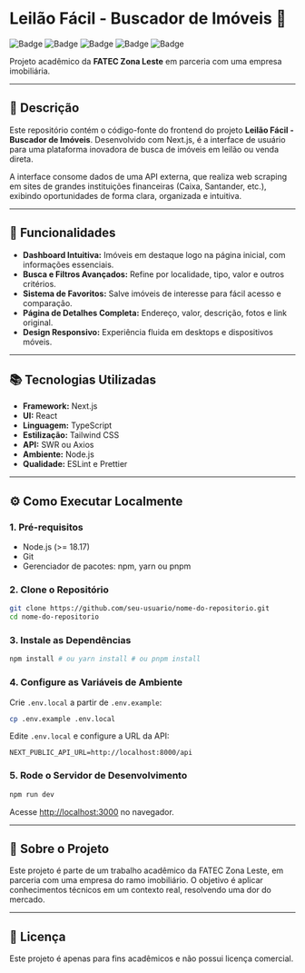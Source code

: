 # Leilão Fácil - Buscador de Imóveis 🏡

![Badge](https://img.shields.io/badge/Next.js-15.5.0-blue?logo=nextdotjs)
![Badge](https://img.shields.io/badge/React-19.1.0-61DAFB?logo=react)
![Badge](https://img.shields.io/badge/TailwindCSS-4.0-38B2AC?logo=tailwindcss)
![Badge](https://img.shields.io/badge/TypeScript-5.0-3178C6?logo=typescript)
![Badge](https://img.shields.io/badge/ESLint-9.0-4B32C3?logo=eslint)

Projeto acadêmico da **FATEC Zona Leste** em parceria com uma empresa imobiliária.

---

## 📌 Descrição

Este repositório contém o código-fonte do frontend do projeto **Leilão Fácil - Buscador de Imóveis**. Desenvolvido com Next.js, é a interface de usuário para uma plataforma inovadora de busca de imóveis em leilão ou venda direta.

A interface consome dados de uma API externa, que realiza web scraping em sites de grandes instituições financeiras (Caixa, Santander, etc.), exibindo oportunidades de forma clara, organizada e intuitiva.

---

## 🚀 Funcionalidades

- **Dashboard Intuitiva:** Imóveis em destaque logo na página inicial, com informações essenciais.
- **Busca e Filtros Avançados:** Refine por localidade, tipo, valor e outros critérios.
- **Sistema de Favoritos:** Salve imóveis de interesse para fácil acesso e comparação.
- **Página de Detalhes Completa:** Endereço, valor, descrição, fotos e link original.
- **Design Responsivo:** Experiência fluida em desktops e dispositivos móveis.

---

## 📚 Tecnologias Utilizadas

- **Framework:** Next.js
- **UI:** React
- **Linguagem:** TypeScript
- **Estilização:** Tailwind CSS
- **API:** SWR ou Axios
- **Ambiente:** Node.js
- **Qualidade:** ESLint e Prettier

---

## ⚙️ Como Executar Localmente

### 1. Pré-requisitos
- Node.js (>= 18.17)
- Git
- Gerenciador de pacotes: npm, yarn ou pnpm

### 2. Clone o Repositório
```bash
git clone https://github.com/seu-usuario/nome-do-repositorio.git
cd nome-do-repositorio
```

### 3. Instale as Dependências
```bash
npm install # ou yarn install # ou pnpm install
```

### 4. Configure as Variáveis de Ambiente
Crie `.env.local` a partir de `.env.example`:
```bash
cp .env.example .env.local
```
Edite `.env.local` e configure a URL da API:
```env
NEXT_PUBLIC_API_URL=http://localhost:8000/api
```

### 5. Rode o Servidor de Desenvolvimento
```bash
npm run dev
```
Acesse [http://localhost:3000](http://localhost:3000) no navegador.

---

## 🏫 Sobre o Projeto

Este projeto é parte de um trabalho acadêmico da FATEC Zona Leste, em parceria com uma empresa do ramo imobiliário. O objetivo é aplicar conhecimentos técnicos em um contexto real, resolvendo uma dor do mercado.

---

## 📄 Licença

Este projeto é apenas para fins acadêmicos e não possui licença comercial.